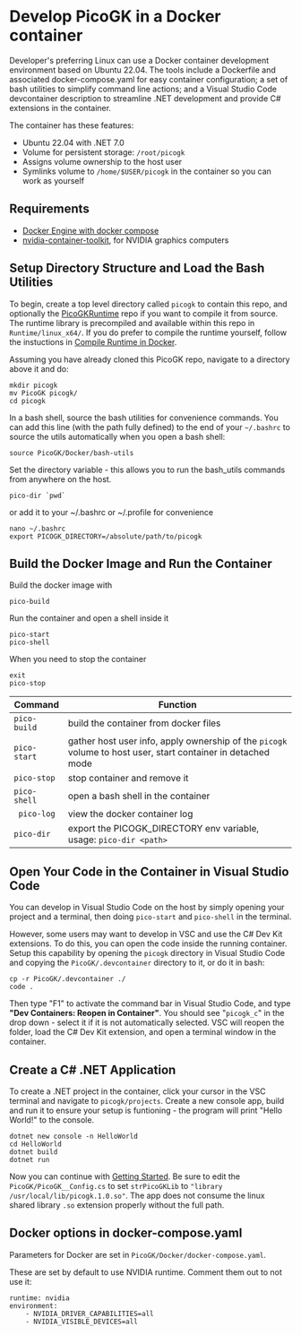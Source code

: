 # Develop PicoGK in a Docker container

Developer's preferring Linux can use a Docker container development environment based on Ubuntu 22.04.
The tools include a Dockerfile and associated docker-compose.yaml for easy container configuration; a set of
bash utilities to simplify command line actions; and a Visual Studio Code devcontainer description to streamline .NET development and provide C# extensions in the container.

The container has these features:
- Ubuntu 22.04 with .NET 7.0
- Volume for persistent storage: `/root/picogk`
- Assigns volume ownership to the host user
- Symlinks volume to `/home/$USER/picogk` in the container so you can work as yourself

## Requirements
- [Docker Engine with docker compose](https://docs.docker.com/engine/install/ubuntu/)
- [nvidia-container-toolkit](https://docs.nvidia.com/datacenter/cloud-native/container-toolkit/latest/install-guide.html), for NVIDIA graphics computers

## Setup Directory Structure and Load the Bash Utilities

To begin, create a top level directory called `picogk` to contain this repo, and optionally the [PicoGKRuntime](https://github.com/leap71/PicoGKRuntime) repo if you want to compile it from source.  The runtime library is precompiled and available within this repo in `Runtime/linux_x64/`.  If you do prefer to compile the runtime yourself, follow the instuctions in [Compile Runtime in Docker](CompileRuntimeInDocker.md).

Assuming you have already cloned this PicoGK repo, navigate to a directory above it and do:
```
mkdir picogk
mv PicoGK picogk/
cd picogk
```

In a bash shell, source the bash utilities for convenience commands.  You can add this line (with the path fully defined) to the end of your `~/.bashrc` to source the utils automatically when you open a bash shell:
```
source PicoGK/Docker/bash-utils
```

Set the directory variable - this allows you to run the bash_utils commands from anywhere on the host.
```
pico-dir `pwd`
```
or add it to your ~/.bashrc or ~/.profile for convenience 
```
nano ~/.bashrc
export PICOGK_DIRECTORY=/absolute/path/to/picogk
```

## Build the Docker Image and Run the Container

Build the docker image with
```
pico-build
```

Run the container and open a shell inside it
```
pico-start
pico-shell
```

When you need to stop the container
```
exit
pico-stop
```

| Command | Function |
| --- | --- |
| `pico-build` | build the container from docker files |
| `pico-start` | gather host user info, apply ownership of the `picogk` volume to host user, start container in detached mode |
| `pico-stop` | stop container and remove it |
| `pico-shell` | open a bash shell in the container |
| ` pico-log` | view the docker container log |
| `pico-dir` | export the PICOGK_DIRECTORY env variable, usage: `pico-dir <path>` |


## Open Your Code in the Container in Visual Studio Code

You can develop in Visual Studio Code on the host by simply opening your project and a terminal, then doing `pico-start` and `pico-shell` in the terminal.

However, some users may want to develop in VSC and use the C# Dev Kit extensions.  To do this, you can open the code inside the running container.  Setup this capability by opening the `picogk` directory in Visual Studio Code and copying the `PicoGK/.devcontainer` directory to it, or do it in bash:

```
cp -r PicoGK/.devcontainer ./
code .
```

Then type "F1" to activate the command bar in Visual Studio Code, and type **"Dev Containers: Reopen in Container"**.  You should see "`picogk_c`" in the drop down - select it if it is not automatically selected.  VSC will reopen the folder, load the C# Dev Kit extension, and open a terminal window in the container.

## Create a C# .NET Application

To create a .NET project in the container, click your cursor in the VSC terminal and navigate to `picogk/projects`.  Create a new console app, build and run it to ensure your setup is funtioning - the program will print "Hello World!" to the console.

```
dotnet new console -n HelloWorld
cd HelloWorld
dotnet build
dotnet run
```

Now you can continue with [Getting Started](../Documentation/README.md#your-first-picogk-app).  Be sure to edit the `PicoGK/PicoGK__Config.cs` to set `strPicoGKLib` to  `"library /usr/local/lib/picogk.1.0.so"`.  The app does not consume the linux shared library `.so` extension properly without the full path.

## Docker options in docker-compose.yaml

Parameters for Docker are set in `PicoGK/Docker/docker-compose.yaml`.

These are set by default to use NVIDIA runtime. Comment them out to not use it:
```
runtime: nvidia
environment:
    - NVIDIA_DRIVER_CAPABILITIES=all
    - NVIDIA_VISIBLE_DEVICES=all
```

